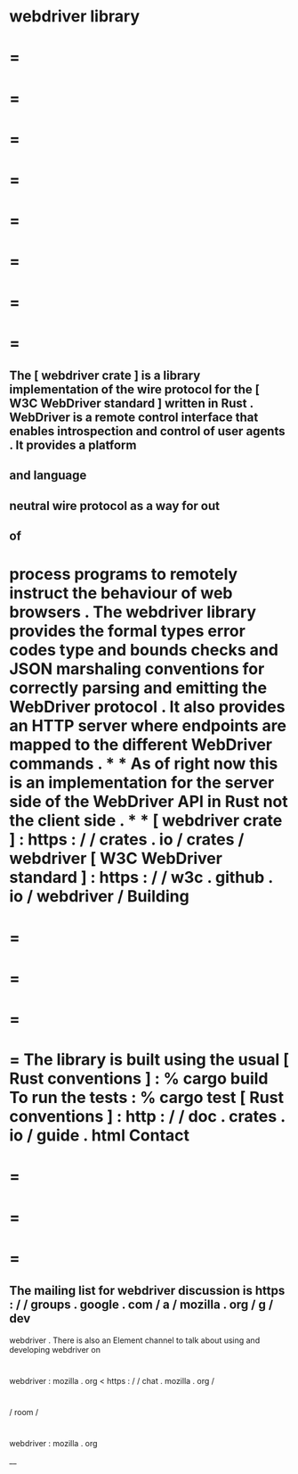 webdriver
library
=
=
=
=
=
=
=
=
=
=
=
=
=
=
=
=
=
The
[
webdriver
crate
]
is
a
library
implementation
of
the
wire
protocol
for
the
[
W3C
WebDriver
standard
]
written
in
Rust
.
WebDriver
is
a
remote
control
interface
that
enables
introspection
and
control
of
user
agents
.
It
provides
a
platform
-
and
language
-
neutral
wire
protocol
as
a
way
for
out
-
of
-
process
programs
to
remotely
instruct
the
behaviour
of
web
browsers
.
The
webdriver
library
provides
the
formal
types
error
codes
type
and
bounds
checks
and
JSON
marshaling
conventions
for
correctly
parsing
and
emitting
the
WebDriver
protocol
.
It
also
provides
an
HTTP
server
where
endpoints
are
mapped
to
the
different
WebDriver
commands
.
*
*
As
of
right
now
this
is
an
implementation
for
the
server
side
of
the
WebDriver
API
in
Rust
not
the
client
side
.
*
*
[
webdriver
crate
]
:
https
:
/
/
crates
.
io
/
crates
/
webdriver
[
W3C
WebDriver
standard
]
:
https
:
/
/
w3c
.
github
.
io
/
webdriver
/
Building
=
=
=
=
=
=
=
=
The
library
is
built
using
the
usual
[
Rust
conventions
]
:
%
cargo
build
To
run
the
tests
:
%
cargo
test
[
Rust
conventions
]
:
http
:
/
/
doc
.
crates
.
io
/
guide
.
html
Contact
=
=
=
=
=
=
=
The
mailing
list
for
webdriver
discussion
is
https
:
/
/
groups
.
google
.
com
/
a
/
mozilla
.
org
/
g
/
dev
-
webdriver
.
There
is
also
an
Element
channel
to
talk
about
using
and
developing
webdriver
on
#
webdriver
:
mozilla
.
org
<
https
:
/
/
chat
.
mozilla
.
org
/
#
/
room
/
#
webdriver
:
mozilla
.
org
>
__
